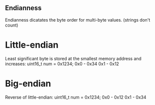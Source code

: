 ## Endianness
Endianness dicatates the byte order for multi-byte values. (strings don't count) 

# Little-endian
Least significant byte is stored at the smallest memory address and increases:
uint16_t num = 0x1234;
0x0 - 0x34
0x1 - 0x12

# Big-endian
Reverse of little-endian:
uint16_t num = 0x1234;
0x0 - 0x12
0x1 - 0x34

